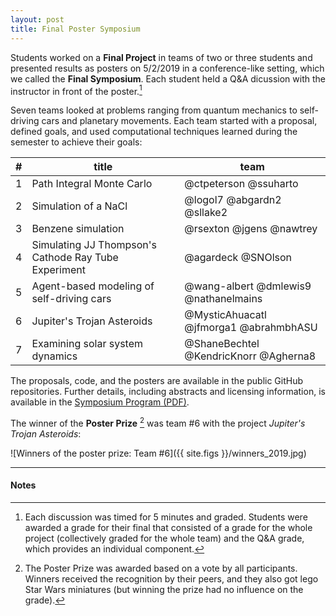 ```yaml
---
layout: post
title: Final Poster Symposium
---
```


Students worked on a **Final Project** in teams of two or three students and presented results as posters on 5/2/2019 in a conference-like setting, which we called the **Final Symposium**. Each student held a Q&A dicussion with the instructor in front of the poster.[^1]

Seven teams looked at problems ranging from quantum mechanics to self-driving cars and planetary movements.
Each team started with a proposal, defined goals, and used computational techniques learned during the semester to achieve their goals:

| #  | title  | team  |
|----|--------|-------|
| 1  | Path Integral Monte Carlo | @ctpeterson @ssuharto |
| 2  | Simulation of a NaCl | @logol7 @abgardn2 @sllake2  |
| 3  | Benzene simulation | @rsexton @jgens @nawtrey |
| 4  | Simulating JJ Thompson's Cathode Ray Tube Experiment | @agardeck @SNOlson |
| 5  | Agent-based modeling of self-driving cars | @wang-albert @dmlewis9 @nathanelmains |
| 6  | Jupiter's Trojan Asteroids | @MysticAhuacatl @jfmorga1 @abrahmbhASU |
| 7  | Examining solar system dynamics | @ShaneBechtel @KendricKnorr @Agherna8 |


The proposals, code, and the posters are available in the public GitHub repositories. Further details, including abstracts and licensing information, is available in the [Symposium Program (PDF)]({{site.baseurl}}/{{site.docs}}/program_symposium_2019.pdf).

The winner of the **Poster Prize** [^2] was team #6 with the project *Jupiter's Trojan Asteroids*:

![Winners of the poster prize: Team #6]({{ site.figs }}/winners_2019.jpg)

--------

#### Notes

[^1]: Each discussion was timed for 5 minutes and graded. Students
      were awarded a grade for their final that consisted of a grade
      for the whole project (collectively graded for the whole team)
      and the Q&A grade, which provides an individual component.

[^2]: The Poster Prize was awarded based on a vote by all
      participants. Winners received the recognition by their peers,
      and they also got lego Star Wars miniatures (but winning the prize had no influence on the grade).
	  
